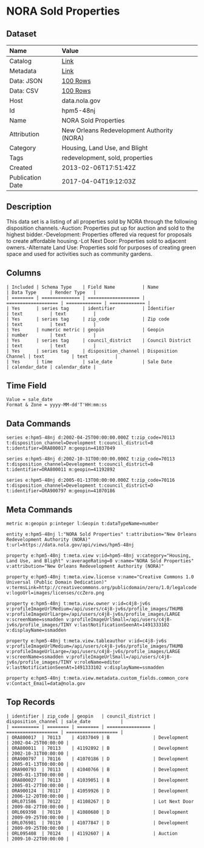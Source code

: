 # NORA Sold Properties

## Dataset

| Name | Value |
| :--- | :---- |
| Catalog | [Link](https://catalog.data.gov/dataset/nora-sold-properties) |
| Metadata | [Link](https://data.nola.gov/api/views/hpm5-48nj) |
| Data: JSON | [100 Rows](https://data.nola.gov/api/views/hpm5-48nj/rows.json?max_rows=100) |
| Data: CSV | [100 Rows](https://data.nola.gov/api/views/hpm5-48nj/rows.csv?max_rows=100) |
| Host | data.nola.gov |
| Id | hpm5-48nj |
| Name | NORA Sold Properties |
| Attribution | New Orleans Redevelopment Authority (NORA) |
| Category | Housing, Land Use, and Blight |
| Tags | redevelopment, sold, properties |
| Created | 2013-02-06T17:51:42Z |
| Publication Date | 2017-04-04T19:12:03Z |

## Description

This data set is a listing of all properties sold by NORA through the following disposition channels.-Auction: Properties put up for auction and sold to the highest bidder.-Development: Properties offered via request for proposals to create affordable housing.-Lot Next Door: Properties sold to adjacent owners.-Alternate Land Use: Properties sold for purposes of creating green space and used for activities such as community gardens.

## Columns

```ls
| Included | Schema Type    | Field Name          | Name                | Data Type     | Render Type   |
| ======== | ============== | =================== | =================== | ============= | ============= |
| Yes      | series tag     | identifier          | Identifier          | text          | text          |
| Yes      | series tag     | zip_code            | Zip code            | text          | text          |
| Yes      | numeric metric | geopin              | Geopin              | number        | text          |
| Yes      | series tag     | council_district    | Council District    | text          | text          |
| Yes      | series tag     | disposition_channel | Disposition Channel | text          | text          |
| Yes      | time           | sale_date           | Sale Date           | calendar_date | calendar_date |
```

## Time Field

```ls
Value = sale_date
Format & Zone = yyyy-MM-dd'T'HH:mm:ss
```

## Data Commands

```ls
series e:hpm5-48nj d:2002-04-25T00:00:00.000Z t:zip_code=70113 t:disposition_channel=Development t:council_district=B t:identifier=ORA800017 m:geopin=41037049

series e:hpm5-48nj d:2002-10-31T00:00:00.000Z t:zip_code=70113 t:disposition_channel=Development t:council_district=B t:identifier=ORA800011 m:geopin=41192892

series e:hpm5-48nj d:2005-01-13T00:00:00.000Z t:zip_code=70116 t:disposition_channel=Development t:council_district=D t:identifier=ORA900797 m:geopin=41070186
```

## Meta Commands

```ls
metric m:geopin p:integer l:Geopin t:dataTypeName=number

entity e:hpm5-48nj l:"NORA Sold Properties" t:attribution="New Orleans Redevelopment Authority (NORA)" t:url=https://data.nola.gov/api/views/hpm5-48nj

property e:hpm5-48nj t:meta.view v:id=hpm5-48nj v:category="Housing, Land Use, and Blight" v:averageRating=0 v:name="NORA Sold Properties" v:attribution="New Orleans Redevelopment Authority (NORA)"

property e:hpm5-48nj t:meta.view.license v:name="Creative Commons 1.0 Universal (Public Domain Dedication)" v:termsLink=http://creativecommons.org/publicdomain/zero/1.0/legalcode v:logoUrl=images/licenses/ccZero.png

property e:hpm5-48nj t:meta.view.owner v:id=c4j8-jv6s v:profileImageUrlMedium=/api/users/c4j8-jv6s/profile_images/THUMB v:profileImageUrlLarge=/api/users/c4j8-jv6s/profile_images/LARGE v:screenName=ssmadden v:profileImageUrlSmall=/api/users/c4j8-jv6s/profile_images/TINY v:lastNotificationSeenAt=1491333102 v:displayName=ssmadden

property e:hpm5-48nj t:meta.view.tableauthor v:id=c4j8-jv6s v:profileImageUrlMedium=/api/users/c4j8-jv6s/profile_images/THUMB v:profileImageUrlLarge=/api/users/c4j8-jv6s/profile_images/LARGE v:screenName=ssmadden v:profileImageUrlSmall=/api/users/c4j8-jv6s/profile_images/TINY v:roleName=editor v:lastNotificationSeenAt=1491333102 v:displayName=ssmadden

property e:hpm5-48nj t:meta.view.metadata.custom_fields.common_core v:Contact_Email=data@nola.gov
```

## Top Records

```ls
| identifier | zip_code | geopin   | council_district | disposition_channel | sale_date           | 
| ========== | ======== | ======== | ================ | =================== | =================== | 
| ORA800017  | 70113    | 41037049 | B                | Development         | 2002-04-25T00:00:00 | 
| ORA800011  | 70113    | 41192892 | B                | Development         | 2002-10-31T00:00:00 | 
| ORA900797  | 70116    | 41070186 | D                | Development         | 2005-01-13T00:00:00 | 
| ORA900793  | 70113    | 41040766 | B                | Development         | 2005-01-13T00:00:00 | 
| ORA800027  | 70113    | 41039051 | B                | Development         | 2005-01-27T00:00:00 | 
| ORA900124  | 70117    | 41059926 | D                | Development         | 2006-12-20T00:00:00 | 
| ORL071586  | 70122    | 41108267 | D                | Lot Next Door       | 2009-08-27T00:00:00 | 
| ORL069398  | 70119    | 41080680 | D                | Development         | 2009-09-25T00:00:00 | 
| ORL076981  | 70119    | 41077847 | D                | Development         | 2009-09-25T00:00:00 | 
| ORL095408  | 70124    | 41192607 | A                | Auction             | 2009-10-22T00:00:00 | 
```